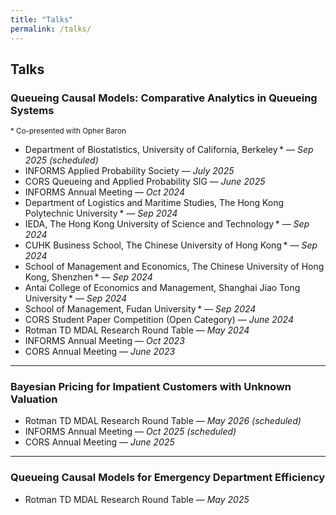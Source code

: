 ```yaml
---
title: "Talks"
permalink: /talks/
---
```



## Talks

### Queueing Causal Models: Comparative Analytics in Queueing Systems  
<sub>* Co-presented with Opher Baron</sub>
- Department of Biostatistics, University of California, Berkeley * — *Sep 2025 (scheduled)*  
- INFORMS Applied Probability Society — *July 2025*  
- CORS Queueing and Applied Probability SIG — *June 2025*  
- INFORMS Annual Meeting — *Oct 2024*  
- Department of Logistics and Maritime Studies, The Hong Kong Polytechnic University * — *Sep 2024*  
- IEDA, The Hong Kong University of Science and Technology * — *Sep 2024*  
- CUHK Business School, The Chinese University of Hong Kong * — *Sep 2024*  
- School of Management and Economics, The Chinese University of Hong Kong, Shenzhen * — *Sep 2024*  
- Antai College of Economics and Management, Shanghai Jiao Tong University * — *Sep 2024*  
- School of Management, Fudan University * — *Sep 2024*  
- CORS Student Paper Competition (Open Category) — *June 2024*  
- Rotman TD MDAL Research Round Table — *May 2024*  
- INFORMS Annual Meeting — *Oct 2023*  
- CORS Annual Meeting — *June 2023*  


---

### Bayesian Pricing for Impatient Customers with Unknown Valuation

- Rotman TD MDAL Research Round Table — *May 2026 (scheduled)*  
- INFORMS Annual Meeting — *Oct 2025 (scheduled)*  
- CORS Annual Meeting — *June 2025*

---

### Queueing Causal Models for Emergency Department Efficiency

- Rotman TD MDAL Research Round Table — *May 2025*


